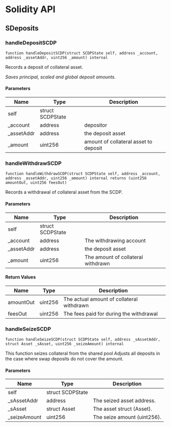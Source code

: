 # Solidity API

## SDeposits

### handleDepositSCDP

```solidity
function handleDepositSCDP(struct SCDPState self, address _account, address _assetAddr, uint256 _amount) internal
```

Records a deposit of collateral asset.

_Saves principal, scaled and global deposit amounts._

#### Parameters

| Name | Type | Description |
| ---- | ---- | ----------- |
| self | struct SCDPState |  |
| _account | address | depositor |
| _assetAddr | address | the deposit asset |
| _amount | uint256 | amount of collateral asset to deposit |

### handleWithdrawSCDP

```solidity
function handleWithdrawSCDP(struct SCDPState self, address _account, address _assetAddr, uint256 _amount) internal returns (uint256 amountOut, uint256 feesOut)
```

Records a withdrawal of collateral asset from the SCDP.

#### Parameters

| Name | Type | Description |
| ---- | ---- | ----------- |
| self | struct SCDPState |  |
| _account | address | The withdrawing account |
| _assetAddr | address | the deposit asset |
| _amount | uint256 | The amount of collateral withdrawn |

#### Return Values

| Name | Type | Description |
| ---- | ---- | ----------- |
| amountOut | uint256 | The actual amount of collateral withdrawn |
| feesOut | uint256 | The fees paid for during the withdrawal |

### handleSeizeSCDP

```solidity
function handleSeizeSCDP(struct SCDPState self, address _sAssetAddr, struct Asset _sAsset, uint256 _seizeAmount) internal
```

This function seizes collateral from the shared pool
Adjusts all deposits in the case where swap deposits do not cover the amount.

#### Parameters

| Name | Type | Description |
| ---- | ---- | ----------- |
| self | struct SCDPState |  |
| _sAssetAddr | address | The seized asset address. |
| _sAsset | struct Asset | The asset struct (Asset). |
| _seizeAmount | uint256 | The seize amount (uint256). |

